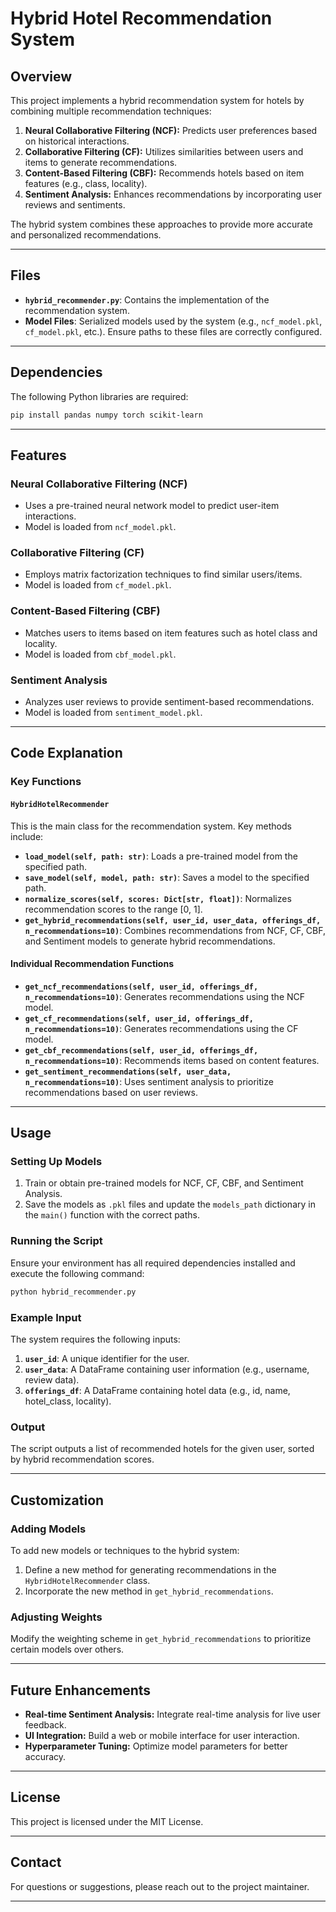 # Hybrid Hotel Recommendation System

## Overview
This project implements a hybrid recommendation system for hotels by combining multiple recommendation techniques:

1. **Neural Collaborative Filtering (NCF):** Predicts user preferences based on historical interactions.
2. **Collaborative Filtering (CF):** Utilizes similarities between users and items to generate recommendations.
3. **Content-Based Filtering (CBF):** Recommends hotels based on item features (e.g., class, locality).
4. **Sentiment Analysis:** Enhances recommendations by incorporating user reviews and sentiments.

The hybrid system combines these approaches to provide more accurate and personalized recommendations.

---

## Files
- **`hybrid_recommender.py`**: Contains the implementation of the recommendation system.
- **Model Files**: Serialized models used by the system (e.g., `ncf_model.pkl`, `cf_model.pkl`, etc.). Ensure paths to these files are correctly configured.

---

## Dependencies
The following Python libraries are required:

```bash
pip install pandas numpy torch scikit-learn
```

---

## Features

### Neural Collaborative Filtering (NCF)
- Uses a pre-trained neural network model to predict user-item interactions.
- Model is loaded from `ncf_model.pkl`.

### Collaborative Filtering (CF)
- Employs matrix factorization techniques to find similar users/items.
- Model is loaded from `cf_model.pkl`.

### Content-Based Filtering (CBF)
- Matches users to items based on item features such as hotel class and locality.
- Model is loaded from `cbf_model.pkl`.

### Sentiment Analysis
- Analyzes user reviews to provide sentiment-based recommendations.
- Model is loaded from `sentiment_model.pkl`.

---

## Code Explanation

### Key Functions

#### `HybridHotelRecommender`
This is the main class for the recommendation system. Key methods include:

- **`load_model(self, path: str)`**: Loads a pre-trained model from the specified path.
- **`save_model(self, model, path: str)`**: Saves a model to the specified path.
- **`normalize_scores(self, scores: Dict[str, float])`**: Normalizes recommendation scores to the range [0, 1].
- **`get_hybrid_recommendations(self, user_id, user_data, offerings_df, n_recommendations=10)`**:
  Combines recommendations from NCF, CF, CBF, and Sentiment models to generate hybrid recommendations.

#### Individual Recommendation Functions
- **`get_ncf_recommendations(self, user_id, offerings_df, n_recommendations=10)`**:
  Generates recommendations using the NCF model.
- **`get_cf_recommendations(self, user_id, offerings_df, n_recommendations=10)`**:
  Generates recommendations using the CF model.
- **`get_cbf_recommendations(self, user_id, offerings_df, n_recommendations=10)`**:
  Recommends items based on content features.
- **`get_sentiment_recommendations(self, user_data, n_recommendations=10)`**:
  Uses sentiment analysis to prioritize recommendations based on user reviews.

---

## Usage

### Setting Up Models
1. Train or obtain pre-trained models for NCF, CF, CBF, and Sentiment Analysis.
2. Save the models as `.pkl` files and update the `models_path` dictionary in the `main()` function with the correct paths.

### Running the Script
Ensure your environment has all required dependencies installed and execute the following command:

```bash
python hybrid_recommender.py
```

### Example Input
The system requires the following inputs:

1. **`user_id`**: A unique identifier for the user.
2. **`user_data`**: A DataFrame containing user information (e.g., username, review data).
3. **`offerings_df`**: A DataFrame containing hotel data (e.g., id, name, hotel_class, locality).

### Output
The script outputs a list of recommended hotels for the given user, sorted by hybrid recommendation scores.

---

## Customization

### Adding Models
To add new models or techniques to the hybrid system:
1. Define a new method for generating recommendations in the `HybridHotelRecommender` class.
2. Incorporate the new method in `get_hybrid_recommendations`.

### Adjusting Weights
Modify the weighting scheme in `get_hybrid_recommendations` to prioritize certain models over others.

---

## Future Enhancements
- **Real-time Sentiment Analysis:** Integrate real-time analysis for live user feedback.
- **UI Integration:** Build a web or mobile interface for user interaction.
- **Hyperparameter Tuning:** Optimize model parameters for better accuracy.

---

## License
This project is licensed under the MIT License.

---

## Contact
For questions or suggestions, please reach out to the project maintainer.

---

